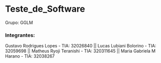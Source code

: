 # Teste_de_Software
Grupo: GGLM

### Integrantes:  
Gustavo Rodrigues Lopes - TIA: 32026840 ||
Lucas Lubiani Bolorino - TIA: 32059698 ||
Matheus Ryoji Teranishi - TIA: 320311645 || 
Maria Gabriela M Harano - TIA: 32038267

